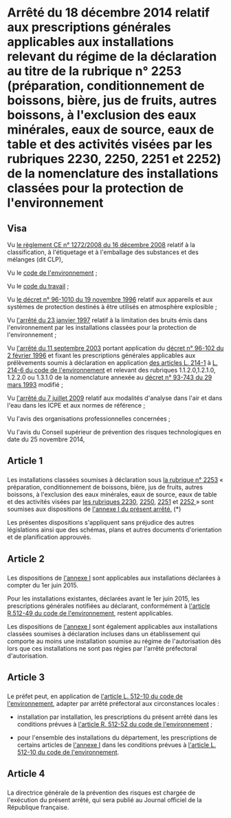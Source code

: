 # Arrêté du 18 décembre 2014 relatif aux prescriptions générales applicables aux installations relevant du régime de la déclaration au titre de la rubrique n° 2253 (préparation, conditionnement de boissons, bière, jus de fruits, autres boissons, à l'exclusion des eaux minérales, eaux de source, eaux de table et des activités visées par les rubriques 2230, 2250, 2251 et 2252) de la nomenclature des installations classées pour la protection de l'environnement

## Visa

Vu [le règlement CE n° 1272/2008 du 16 décembre 2008](https://aida.ineris.fr/consultation_document/30200) relatif à la classification, à l'étiquetage et à l'emballage des substances et des mélanges (dit CLP),

Vu le [code de l'environnement](https://www.legifrance.gouv.fr/affichCode.do?cidTexte=LEGITEXT000006074220&dateTexte=29990101&categorieLien=cid) ;

Vu le [code du travail](https://www.legifrance.gouv.fr/affichCode.do?cidTexte=LEGITEXT000006072050&dateTexte=29990101&categorieLien=cid) ;

Vu [le décret n° 96-1010 du 19 novembre 1996](https://aida.ineris.fr/consultation_document/3079) relatif aux appareils et aux systèmes de protection destinés à être utilisés en atmosphère explosible ;

Vu [l'arrêté du 23 janvier 1997](https://aida.ineris.fr/consultation_document/5737) relatif à la limitation des bruits émis dans l'environnement par les installations classées pour la protection de l'environnement ;

Vu [l'arrêté du 11 septembre 2003](https://aida.ineris.fr/consultation_document/11572) portant application du [décret n° 96-102 du 2 février 1996](https://www.legifrance.gouv.fr/affichTexte.do?cidTexte=JORFTEXT000000558950&categorieLien=cid) et fixant les prescriptions générales applicables aux prélèvements soumis à déclaration en application [des articles L. 214-1](https://aida.ineris.fr/consultation_document/1761#Article_L._214-1) à [L. 214-6 du code de l'environnement](https://aida.ineris.fr/consultation_document/1761#Article_L._214-6) et relevant des rubriques 1.1.2.0,1.2.1.0, 1.2.2.0 ou 1.3.1.0 de la nomenclature annexée au [décret n° 93-743 du 29 mars 1993](https://www.legifrance.gouv.fr/affichTexte.do?cidTexte=JORFTEXT000000544951&categorieLien=cid) modifié ;

Vu [l'arrêté du 7 juillet 2009](https://aida.ineris.fr/consultation_document/4291) relatif aux modalités d'analyse dans l'air et dans l'eau dans les ICPE et aux normes de référence ;

Vu l'avis des organisations professionnelles concernées ;

Vu l'avis du Conseil supérieur de prévention des risques technologiques en date du 25 novembre 2014,

## Article 1

### 

Les installations classées soumises à déclaration sous [la rubrique n° 2253](https://aida.ineris.fr/consultation_document/10575) « préparation, conditionnement de boissons, bière, jus de fruits, autres boissons, à l'exclusion des eaux minérales, eaux de source, eaux de table et des activités visées par [les rubriques 2230](https://aida.ineris.fr/consultation_document/10565), [2250](https://aida.ineris.fr/consultation_document/10569), [2251](https://aida.ineris.fr/consultation_document/10571) et [2252 ](https://aida.ineris.fr/consultation_document/10573)» sont soumises aux dispositions de [l'annexe I du présent arrêté.](#annexe i :-prescriptions-générales-applicables-aux-installations-classées-pour-la-protection-de-l’environnement-soumises-à-déclaration-sous-la-rubrique-n°-2253) (*)

Les présentes dispositions s'appliquent sans préjudice des autres législations ainsi que des schémas, plans et autres documents d'orientation et de planification approuvés.

## Article 2

### 

Les dispositions de [l'annexe I](#annexe i :-prescriptions-générales-applicables-aux-installations-classées-pour-la-protection-de-l’environnement-soumises-à-déclaration-sous-la-rubrique-n°-2253) sont applicables aux installations déclarées à compter du 1er juin 2015.

Pour les installations existantes, déclarées avant le 1er juin 2015, les prescriptions générales notifiées au déclarant, conformément à [l'article R.512-49 du code de l'environnement](https://aida.ineris.fr/consultation_document/1783#Article_R_512_49), restent applicables.

Les dispositions de [l'annexe I](#annexe i :-prescriptions-générales-applicables-aux-installations-classées-pour-la-protection-de-l’environnement-soumises-à-déclaration-sous-la-rubrique-n°-2253) sont également applicables aux installations classées soumises à déclaration incluses dans un établissement qui comporte au moins une installation soumise au régime de l'autorisation dès lors que ces installations ne sont pas régies par l'arrêté préfectoral d'autorisation.

## Article 3

### 

Le préfet peut, en application de [l'article L. 512-10 du code de l'environnement](https://aida.ineris.fr/consultation_document/1767#Article_L._512-10), adapter par arrêté préfectoral aux circonstances locales :

- installation par installation, les prescriptions du présent arrêté dans les conditions prévues à [l'article R. 512-52 du code de l'environnement](https://aida.ineris.fr/consultation_document/1783#Article_R_512_52) ;

- pour l'ensemble des installations du département, les prescriptions de certains articles de [l'annexe I](#annexe i :-prescriptions-générales-applicables-aux-installations-classées-pour-la-protection-de-l’environnement-soumises-à-déclaration-sous-la-rubrique-n°-2253) dans les conditions prévues à [l'article L. 512-10 du code de l'environnement](https://aida.ineris.fr/consultation_document/1767#Article_L._512-10).

## Article 4

### 

La directrice générale de la prévention des risques est chargée de l'exécution du présent arrêté, qui sera publié au Journal officiel de la République française.